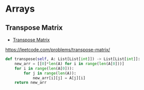 # Arrays

## Transpose Matrix

+ [Transpose Matrix](#transpose-matrix)

https://leetcode.com/problems/transpose-matrix/

``` python
def transpose(self, A: List[List[int]]) -> List[List[int]]:
    new_arr = [[0]*len(A) for i in range(len(A[0]))]
    for i in range(len(A[0])):
        for j in range(len(A)):
            new_arr[i][j] = A[j][i]
    return new_arr
```